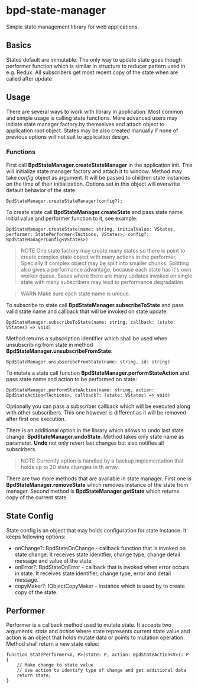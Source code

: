 # bpd-state-manager
Simple state management library for web applications.

## Basics
States default are immutable. The only way to update state goes though performer function which is similar in structure to reducer pattern used in e.g. Redux.
All subscribers get most recent copy of the state when are called after update

## Usage
There are several ways to work with library in application.
Most common and simple usage is calling state functions. More advanced users may initiate state manager factory by themselves and attach object to application root object. States may be also created manually if none of previous options will not suit to application design.

### Functions
First call **BpdStateManager.createStateManager** in the application init. This will initialize state manager factory and attach it to window.
Method may take *config* object as argument. It will be passed to children state instances on the time of their initialization. Options set in this object will overwrite default behavior of the state.
```
BpdStateManager.createStateManager(config?);

```
To create state call  **BpdStateManager.createState** and pass state name, initial value and performer function to it, see example:
```
BpdStateManager.createState(name: string, initialValue: VStates, performer: StatePerformer<TActions, VStates>, config?: BpdStateManagerConfig<VStates>)
```

>NOTE
>One state factory may create many states so there is point to create complex state object with many actions in the performer. Specially if complex object may be split into smaller chunks. Splitting also gives a performance advantage, because each state has it's own worker queue.  Sases where there are many updates invoked on single state with many subscribers may lead to performance degradation.

>WARN
>Make sure each state name is unique.

To subscribe to state call **BpdStateManager.subscribeToState** and pass valid state name and callback that will be invoked on state update:
```
BpdStateManager.subscribeToState(name: string, callback: (state: VStates) => void)
```

Method returns a subscription identifier which shall be used when unsubscribing from state in method **BpdStateManager.unsubscribeFromState**:
```
BpdStateManager.unsubscribeFromState(name: string, id: string)
```

To mutate a state call function **BpdStateManager.performStateAction** and pass state name and action to be performed on state:
```
BpdStateManager.performStateAction(name: string, action: BpdStateAction<TActions>, callback?: (state: VStates) => void)
```

Optionally you can pass a subscriber callback which will be executed along with other subscribers. This one however is different as it will be removed after first one execution.

There is an additional option in the library which allows to undo last state change: **BpdStateManager.undoState**. Method takes only state name as parameter. **Undo** not only revert last changes but also notifies all subscirbers.

>NOTE 
>Currently option is handled by a backup implementation that holds up to 20 state changes in th array.

There are two more methods that are available in state manager. First one is **BpdStateManager.removeState** which removes instance of the state from manager. Second method is **BpdStateManager.getState** which returns copy of the current state.


## State Config
State config is an object that may holds configuration for state instance. It keeps following options:

* onChange?: BpdStateOnChange<V> - callback function that is invoked on state change. It receives state idenitfier, change type, change detail message and value of the state
* onError?: BpdStateOnError - callback that is invoked when error occurs in state. It receives state identifier, change type, error and detail message.
* copyMaker?: IObjectCopyMaker<V> - instance which is used by to create copy of the state.

## Performer
Performer is a callback method used to mutate state. It accepts two arguments: *state* and *action* where state represents current state value and action is an object that holds mutate data or points to mutation operation. Method shall return a new state value:

```
function StatePerformer<V, P>(state: P, action: BpdStateAction<V>): P {
    // Make change to state value
    // Use action to identify type of change and get additional data
    return state;
}

```

##